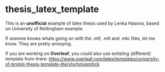 # thesis_latex_template
This is an **unofficial** example of latex thesis used by Lenka Hasova, based on University of Nottingham example.

If soeome knows whats going on with the .mlf, .mlt and .mtc files, let me know. They are pretty annoying.


If you are working on **Overleaf**, you could also use exitsting (different) template from there:
https://www.overleaf.com/latex/templates/university-of-bristol-thesis-template-lite/ytxrhmyqmhck

